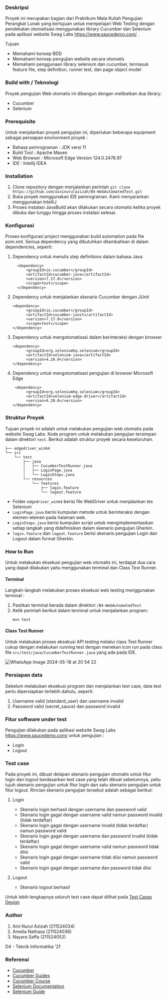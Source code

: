 ### Deskripsi ###
Proyek ini merupakan bagian dari Praktikum Mata Kuliah Pengujian Perangkat Lunak yang bertujuan untuk mempelajari Web Testing dengan pendekatan otomatisasi menggunakan library Cucumber dan Selenium pada aplikasi website Swag Labs https://www.saucedemo.com/ .

Tujuan
- Memahami konsep BDD
- Memahami konsep pengujian website secara otomatis
- Memahami penggunaan library selenium dan cucumber, termasuk feature file, step definition, runner test, dan page object model

### Build with / Teknologi ###
Proyek pengujian Web otomatis ini dibangun dengan melibatkan dua library:
- Cucumber
- Selenium

### Prerequisite ###
Untuk menjalankan proyek pengujian ini, diperlukan beberapa equipment sebagai persiapan environment proyek :
- Bahasa pemrograman : JDK versi 11
- Build Tool : Apache Maven
- Web Browser : Microsoft Edge Version 124.0.2478.97
- IDE : Intellij IDEA

### Installation ###
1. Clone repository dengan menjalankan perintah
`git clone https://github.com/aininurulazizah/B4-WebAutomatedTest.git `
2. Buka proyek menggunakan IDE pemrograman. Kami menyarankan menggunakan IntelliJ
3. Proses instalasi JavaBuild akan dilakukan secara otomatis ketika proyek dibuka dan tunggu hingga proses instalasi selesai.

### Konfigurasi ### 
Proses konfigurasi project menggunakan build automation pada file pom.xml. Semua dependency yang dibutuhkan ditambahkan di dalam dependencies, seperti: 
1. Dependency untuk menulis step definitions dalam bahasa Java 
    ```
      <dependency>
          <groupId>io.cucumber</groupId>
          <artifactId>cucumber-java</artifactId>
          <version>7.17.0</version>
          <scope>test</scope>
      </dependency>
    ```
    
2. Dependency untuk menjalankan skenario Cucumber dengan JUnit
    ```
    <dependency>
          <groupId>io.cucumber</groupId>
          <artifactId>cucumber-junit</artifactId>
          <version>7.17.0</version>
          <scope>test</scope>
    </dependency>
    ```

3. Dependency untuk mengotomatisasi dalam berinteraksi dengan browser
    ```
    <dependency>
          <groupId>org.seleniumhq.selenium</groupId>
          <artifactId>selenium-java</artifactId>
          <version>4.20.0</version>
    </dependency>
    ```

4. Dependency untuk mengotomatisasi pengujian di browser Microsoft Edge
    ```
     <dependency>
          <groupId>org.seleniumhq.selenium</groupId>
          <artifactId>selenium-edge-driver</artifactId>
          <version>4.20.0</version>
    </dependency>
    ```

### Struktur Proyek ###
Tujuan proyek ini adalah untuk melakukan pengujian web otomatis pada website Swag Labs. Kode program untuk melakukan pengujian tersimpan dalam direktori `test`. Berikut adalah struktur proyek secara keseluruhan.
```
├── edgedriver_win64
└── src
    └── test
        ├── java
        │   ├── CucumberTestRunner.java
        │   ├── LoginPage.java
        │   └── LoginSteps.java
        └── resources
            └── features
                ├── login.feature
                └── logout.feature
```
- Folder `edgedriver_win64` berisi file WebDriver untuk menjalankan tes Selenium
- `LoginPage.java` berisi kumpulan metode untuk berinteraksi dengan elemen-elemen pada halaman web.
- `LoginSteps.java` berisi kumpulan script untuk mengimplementasikan setiap langkah yang didefinisikan dalam skenario pengujian Gherkin.
- `login.feature` dan `logout.feature` berisi skenario pengujian Login dan Logout dalam format Gherkin.

### How to Run ###
Untuk melakukan eksekusi pengujian web otomatis ini, terdapat dua cara yang dapat dilakukan yaitu menggunakan terminal dan Class Test Runner. 

#### Terminal ####
Langkah-langkah melakukan proses eksekusi web testing menggunakan terminal : 
1. Pastikan terminal berada dalam direktori `/B4-WebAutomatedTest`
2. Ketik perintah berikut dalam terminal untuk menjalankan program:
    ```
    mvn test
    ```

#### Class Test Runner  ####
Untuk melakukan proses eksekusi API testing melalui class Test Runner cukup dengan melakukan running test dengan menekan icon run pada class file `src/test/java/CucumberTestRunner.java` yang ada pada IDE. 

![WhatsApp Image 2024-05-18 at 20 54 22](https://github.com/aininurulazizah/B4-WebAutomatedTest/assets/95161912/bcc86bf5-3725-470b-8c46-caf5689caaff)

### Persiapan data ###
Sebelum melakukan eksekusi program dan menjalankan test case, data test perlu dipersiapkan terlebih dahulu, seperti: 
1. Username valid (standard_user) dan username invalid 
2. Password valid (secret_sauce) dan password invalid

### Fitur software under test ###
Pengujian dilakukan pada aplikasi website Swag Labs https://www.saucedemo.com/ untuk pengujian : 
- Login 
- Logout

### Test case ###
Pada proyek ini, dibuat delapan skenario pengujian otomatis untuk fitur login dan logout berdasarkan test case yang telah dibuat sebelumnya, yaitu tujuh skenario pengujian untuk fitur login dan satu skenario pengujian untuk fitur logout. Rincian skenario pengujian tersebut adalah sebagai berikut:
1. Login 
   - Skenario login berhasil dengan username dan password valid 
   - Skenario login gagal dengan username valid namun password invalid (tidak terdaftar) 
   - Skenario login gagal dengan username invalid (tidak terdaftar) namun password valid 
   - Skenario login gagal dengan username dan password invalid (tidak terdaftar) 
   - Skenario login gagal dengan username valid namun password tidak diisi 
   - Skenario login gagal dengan username tidak diisi namun password valid 
   - Skenario login gagal dengan username dan password tidak diisi 

2. Logout 
   - Skenario logout berhasil 

Untuk lebih lengkapnya seluruh test case dapat dilihat pada [Test Cases Design](https://docs.google.com/spreadsheets/d/1EFZ4QCp-1uzH-Zub0y9JuZR-RrZTreOi/edit?usp=drive_link&ouid=102578719204334952162&rtpof=true&sd=true)

### Author ###
1. Aini Nurul Azizah (211524034)
2. Amelia Nathasa (211524036)
3. Nayara Saffa (211524052)

D4 - Teknik Informatika '21

### Referensi ###
- [Cucumber](https://cucumber.io/docs/cucumber/)
- [Cucumber Guides](https://cucumber.io/docs/guides/)
- [Cucumber Course](https://school.cucumber.io/ )
- [Selenium Documentation](https://www.selenium.dev/documentation/)
- [Selenium Guide](https://www.browserstack.com/guide/selenium-with-java-for-automated-test)

